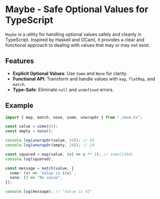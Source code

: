 # Maybe - Safe Optional Values for TypeScript

`Maybe` is a utility for handling optional values safely and cleanly in TypeScript. Inspired by Haskell and OCaml, it provides a clear and functional approach to dealing with values that may or may not exist.

## Features

- **Explicit Optional Values**: Use `Some` and `None` for clarity.
- **Functional API**: Transform and handle values with `map`, `flatMap`, and `match`.
- **Type-Safe**: Eliminate `null` and `undefined` errors.


## Example

```ts
import { map, match, none, some, unwrapOr } from "./mod.ts";

const value = some(42);
const empty = none();

console.log(unwrapOr(value, 24)); // 42
console.log(unwrapOr(empty, 24)); // 24

const squared = map(value, (v) => v ** 2); // some(1764)
console.log(squared);

const message = match(value, {
  some: (v) => `Value is ${v}`,
  none: () => "No value",
});

console.log(message); // "Value is 42"
```